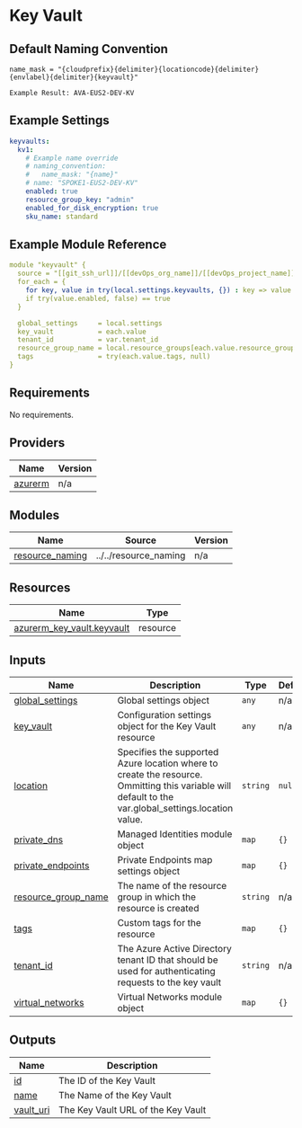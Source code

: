 # Key Vault

## Default Naming Convention
```
name_mask = "{cloudprefix}{delimiter}{locationcode}{delimiter}{envlabel}{delimiter}{keyvault}"

Example Result: AVA-EUS2-DEV-KV
```

## Example Settings
```yaml
keyvaults:
  kv1:
    # Example name override
    # naming_convention:
    #   name_mask: "{name}"
    # name: "SPOKE1-EUS2-DEV-KV"
    enabled: true
    resource_group_key: "admin"
    enabled_for_disk_encryption: true
    sku_name: standard
```

## Example Module Reference

```yaml
module "keyvault" {
  source = "[[git_ssh_url]]/[[devOps_org_name]]/[[devOps_project_name]]/[[devOps_repo_name]]//modules/security/keyvault"
  for_each = {
    for key, value in try(local.settings.keyvaults, {}) : key => value
    if try(value.enabled, false) == true
  }

  global_settings     = local.settings
  key_vault           = each.value
  tenant_id           = var.tenant_id
  resource_group_name = local.resource_groups[each.value.resource_group_key].name
  tags                = try(each.value.tags, null)
}
```

<!-- BEGIN_TF_DOCS -->
## Requirements

No requirements.

## Providers

| Name | Version |
|------|---------|
| <a name="provider_azurerm"></a> [azurerm](#provider\_azurerm) | n/a |

## Modules

| Name | Source | Version |
|------|--------|---------|
| <a name="module_resource_naming"></a> [resource\_naming](#module\_resource\_naming) | ../../resource_naming | n/a |

## Resources

| Name | Type |
|------|------|
| [azurerm_key_vault.keyvault](https://registry.terraform.io/providers/hashicorp/azurerm/latest/docs/resources/key_vault) | resource |

## Inputs

| Name | Description | Type | Default | Required |
|------|-------------|------|---------|:--------:|
| <a name="input_global_settings"></a> [global\_settings](#input\_global\_settings) | Global settings object | `any` | n/a | yes |
| <a name="input_key_vault"></a> [key\_vault](#input\_key\_vault) | Configuration settings object for the Key Vault resource | `any` | n/a | yes |
| <a name="input_location"></a> [location](#input\_location) | Specifies the supported Azure location where to create the resource. Ommitting this variable will default to the var.global\_settings.location value. | `string` | `null` | no |
| <a name="input_private_dns"></a> [private\_dns](#input\_private\_dns) | Managed Identities module object | `map` | `{}` | no |
| <a name="input_private_endpoints"></a> [private\_endpoints](#input\_private\_endpoints) | Private Endpoints map settings object | `map` | `{}` | no |
| <a name="input_resource_group_name"></a> [resource\_group\_name](#input\_resource\_group\_name) | The name of the resource group in which the resource is created | `string` | n/a | yes |
| <a name="input_tags"></a> [tags](#input\_tags) | Custom tags for the resource | `map` | `{}` | no |
| <a name="input_tenant_id"></a> [tenant\_id](#input\_tenant\_id) | The Azure Active Directory tenant ID that should be used for authenticating requests to the key vault | `string` | n/a | yes |
| <a name="input_virtual_networks"></a> [virtual\_networks](#input\_virtual\_networks) | Virtual Networks module object | `map` | `{}` | no |

## Outputs

| Name | Description |
|------|-------------|
| <a name="output_id"></a> [id](#output\_id) | The ID of the Key Vault |
| <a name="output_name"></a> [name](#output\_name) | The Name of the Key Vault |
| <a name="output_vault_uri"></a> [vault\_uri](#output\_vault\_uri) | The Key Vault URL of the Key Vault |
<!-- END_TF_DOCS -->